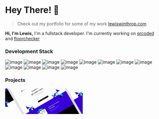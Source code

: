 # Hey There! 👋
> Check out my portfolio for some of my work [lewiswinthrop.com](https://lewiswinthrop.com/)

**Hi, I'm Lewis,** I'm a fullstack developer. I'm currently working on [qrcoded](https://github.com/Lewwiss/qrcoded) and [floorchecker](https://github.com/Lewwiss/floorchecker)

### Development Stack

![image](https://img.shields.io/badge/HTML5-black?style=for-the-badge&logo=html5&logoColor=white)
![image](https://img.shields.io/badge/CSS3-black?style=for-the-badge&logo=css3&logoColor=white)
![image](https://img.shields.io/badge/Javascript-black?style=for-the-badge&logo=javascript&logoColor=white)
![image](https://img.shields.io/badge/node.js-black?style=for-the-badge&logo=node.js&logoColor=white)
![image](https://img.shields.io/badge/python-black?style=for-the-badge&logo=python&logoColor=white)
![image](https://img.shields.io/badge/React-black?style=for-the-badge&logo=react&logoColor=white)
![image](https://img.shields.io/badge/Next-black?style=for-the-badge&logo=next.js&logoColor=white)
![image](https://img.shields.io/badge/Tailwind_CSS-black?style=for-the-badge&logo=tailwind-css&logoColor=white)
![image](https://img.shields.io/badge/firebase-black?style=for-the-badge&logo=firebase&logoColor=white)
![image](https://img.shields.io/badge/Vercel-black?style=for-the-badge&logo=vercel&logoColor=white)
![image](https://img.shields.io/badge/GraphQl-black?style=for-the-badge&logo=graphql&logoColor=white)
![image](https://img.shields.io/badge/Solidity-000000?style=for-the-badge&logo=solidity&logoColor=white)

### Projects

[<img width="50%" src="https://raw.githubusercontent.com/Lewwiss/qrcoded/main/.github/showcase.png">](https://github.com/Lewwiss/qrcoded)
